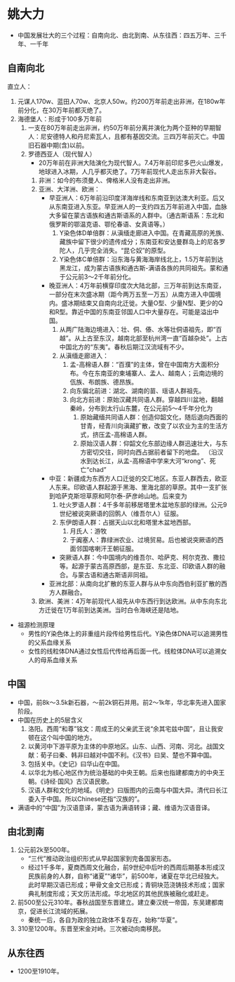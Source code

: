 # 姚大力
- 中国发展壮大的三个过程：自南向北、由北到南、从东往西：四五万年、三千年、一千年
## 自南向北
直立人：
1. 元谋人170w、蓝田人70w、北京人50w。约200万年前走出非洲，在180w年前分化，在30万年前都灭绝了。
2. 海德堡人：形成于100多万年前
    1. 一支在80万年前走出非洲，约50万年前分离并演化为两个亚种的早期智人：尼安德特人和丹尼索瓦人，且都有基因交流。三四万年前灭亡。中国旧石器中期(含)以前。
    2. 罗德西亚人（现代智人）
        - 20万年前在非洲大陆演化为现代智人。7.4万年前印尼多巴火山爆发，地球进入冰期，人几乎都灭绝了。7万年前现代人走出东非大裂谷。
        1. 非洲：如今的布须曼人、俾格米人没有走出非洲。
        2. 亚洲、大洋洲、欧洲：
            - 早亚洲人：6万年前沿印度洋海岸线和东南亚到达澳大利亚。后又从东南亚进入东亚。早亚洲人的一支约四五万年前进入中国，血脉大多留在蒙古语族和通古斯语系的人群中。（通古斯语系：东北和俄罗斯的鄂温克语、鄂伦春语、女真语等。）
                1. Y染色体D单倍群：从滇缅走廊进入中国。在青藏高原的羌族、藏族中留下很少的遗传成分；东南亚和安达曼群岛上的尼各罗陀人，几乎完全消失。“昆仑奴”的原型。
                2. Y染色体C单倍群：沿东海与黄海海岸线北上，1.5万年前到达黑龙江，成为蒙古语族和通古斯-满语各族的共同祖先。蒙和通于公元前3～2千年前分化。
            - 晚亚洲人：4万年前横穿印度次大陆北部，三万年前到达东南亚，一部分在末次盛冰期（距今两万五至一万五）从南方进入中国境内。盛冰期结束又自南向北迁徙。大量O型、少量N型、更少的Q和R型。靠近中国的东南亚邻国人口中大量存在。可能是溢出中国。
                1. 从两广陆海边境进入：壮、侗、傣、水等壮侗语祖先，即“百越”。从上古至东汉，越南北部至杭州湾一直“百越杂处”。上古中国北方的“东夷”。春秋后期江汉流域有不少。
                2. 从滇缅走廊进入：
                    1. 孟-高棉语人群：“百濮”的主体，曾在中国南方大面积分布。今在东南亚的柬埔寨人、孟人、越南人；云南边境的佤族、布朗族、德昂族。
                    2. 向东偏北前进：湖北、湖南的苗、瑶语人群祖先。
                    3. 向北方前进：原始汉藏共同语人群。穿越四川盆地，翻越秦岭，分布到太行山东麓，在公元前5～4千年分化为
                        1. 原始藏缅共同语人群：创造仰韶文化，随后退向西面的甘青，经青川向滇藏扩散，改变了以农业为主的生活方式，挤压孟-高棉语人群。
                        2. 原始汉语人群：仰韶文化东部边缘人群迅速壮大，与东方密切交往，同时向西占据前者留下的地盘。 （沿汉水到达长江，从孟-高棉语中学来大河“krong”、死亡“chad”
            - 中亚：新疆成为东西方人口迁徙的交汇地区。东亚人群西去，欧亚人东来。印欧语人群起源于黑海、里海北部的草原。其中一支扩张到哈萨克斯坦草原和阿尔泰-萨彦岭山地。后来变为
                1. 吐火罗语人群：4千多年前移居塔里木盆地东部的绿洲。公元9世纪被说突厥语的回鹘人（维吾尔人）征服。
                2. 东伊朗语人群：占据天山以北和塔里木盆地西部。
                    1. 月氏人：游牧
                    2. 于阗塞人：靠绿洲农业、过境贸易。后也被说突厥语的西面邻国喀喇汗王朝征服。
                - 突厥语人群：今中国境内的维吾尔、哈萨克、柯尔克孜、撒拉等。起源于蒙古高原西部，是东亚、东北亚、印欧语人群的融合。与蒙古语和通古斯语非同祖。
            - 亚洲北部：从南向北扩散的东亚人群与从中东向西伯利亚扩散的西方人群融合。            
        3. 欧洲、美洲：4万年前现代人祖先从中东西行到达欧洲。从中东向东北方迁徙在1万年前到达美洲。当时白令海峡还是陆地。

- 祖源检测原理
    - 男性的Y染色体上的非重组片段传给男性后代。Y染色体DNA可以追溯男性的父系血缘关系
    - 女性的线粒体DNA通过女性后代传给再后面一代。线粒体DNA可以追溯女人的母系血缘关系

## 中国
- 中国，前8k～3.5k新石器，～前2k铜石并用。前2～1k年，华北率先进入国家阶段。
- 中国在历史上的5层含义
    1. 洛阳。西周“和尊”铭文：周成王的父亲武王说“余其宅兹中国”，且让我安顿在这个叫中国的地方。
    2. 以黄河中下游平原为主体的中原地区。山东、山西、河南、河北。战国文献：荀子曰秦、韩非曰越对中国不利。《汉书》曰吴、楚也不算中国。
    3. 包括关中。《史记》曰华山在中国。
    4. 以华北为核心地区作为统治基础的中央王朝。后来也指建都南方的中央王朝。《诗经·国风》古汉语民歌。
    5. 汉语人群和文化的地域。《明史》曰版图内的云南与中国大异。清代曰长江委入于中国。所以Chinese还指“汉族的”。
- 满语中的“中国”为汉语意译，蒙古语为满语转译；藏、维语为汉语音译。

## 由北到南
1. 公元前2k至500年。
    - “三代”推动政治组织形式从早起国家到完备国家形态。
    - 经过1千多年，夏商西周文化融合，前9世纪中后叶的西周后期基本形成汉民族前身的人群，自称“诸夏”“诸华”，前500年，诸夏在华北已经独大。此时早期汉语已形成；甲骨文金文已形成；青铜块范浇铸技术形成；国家典礼制度形成；天文历法形成。华北地区的其他民族被融化或赶走。
2. 前500至公元310年。春秋战国至东晋建立。建立秦汉统一帝国，东吴建都南京，促进长江流域的拓展。
    - 秦统一后，各自为政的独立政体不复存在，始称“华夏”。
3. 310至1200年。东晋至宋金对峙。三次被动向南移民。

## 从东往西
- 1200至1910年。